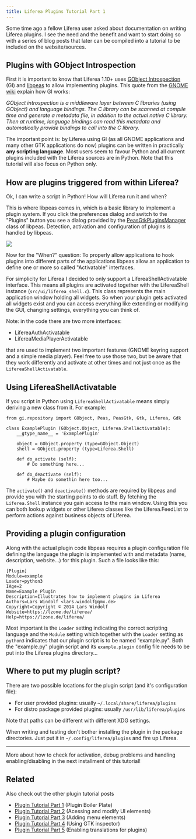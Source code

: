 ```yaml
---
title: Liferea Plugins Tutorial Part 1
---
```


Some time ago a fellow Liferea user asked about documentation on writing Liferea plugins. I see the need and the benefit and want to start doing so with a series of blog posts that later can be compiled into a tutorial to be included on the website/sources.

## Plugins with GObject Introspection

First it is important to know that Liferea 1.10+ uses <a href="https://wiki.gnome.org/action/show/Projects/GObjectIntrospection?action=show&redirect=GObjectIntrospection">GObject Introspection</a> (GI) and <a href="https://developer.gnome.org/libpeas/stable/">libpeas</a> to allow implementing plugins. This quote from the <a href="https://wiki.gnome.org/action/show/Projects/GObjectIntrospection?action=show&redirect=GObjectIntrospection">GNOME wiki</a> explain how GI works:

<i><quote>GObject introspection is a middleware layer between C libraries (using GObject) and language bindings. The C library can be scanned at compile time and generate a metadata file, in addition to the actual native C library. Then at runtime, language bindings can read this metadata and automatically provide bindings to call into the C library. </quote></i>

The important point is: by Liferea using GI (as all GNOME applications and many other GTK applications do now) plugins can be written in practically <b>any scripting language</b>. Most users seem to favour Python and all current plugins included with the Liferea sources are in Python. Note that this tutorial will also focus on Python only.

## How are plugins triggered from within Liferea?

Ok, I can write a script in Python! How will Liferea run it and when?

This is where libpeas comes in, which is a basic library to implement a plugin system. If you click the preferences dialog and switch to the "Plugins" button you see a dialog provided by the <a href="https://developer.gnome.org/libpeas/stable/PeasGtkPluginManager.html">PeasGtkPluginsManager</a> class of libpeas. Detection, activation and configuration of plugins is handled by libpeas.

<img src='/liferea/blog/assets/preferences-plugins.png'/>

Now for the "When?" question: To properly allow applications to hook plugins into different parts of the applications libpeas allow an application to define one or more so called "Activatable" interfaces.

For simplicity for Liferea I decided to only support a LifereaShellActivatable interface. This means all plugins are activated together with the LifereaShell instance (`src/ui/liferea_shell.c`). This class represents the main application window holding all widgets. So when your plugin gets activated all widgets exist and you can access everything like extending or modifying the GUI, changing settings, everything you can think of.

Note: in the code there are two more interfaces:

- LifereaAuthActivatable
- LifereaMediaPlayerActivatable

that are used to implement two important features (GNOME keyring support and a simple media player). Feel free to use those two, but be aware that they work differently and activate at other times and not just once as the `LifereaShellActivatable`.

## Using LifereaShellActivatable

If you script in Python using `LifereaShellActivatable` means simply deriving a new class from it. For example:

    from gi.repository import GObject, Peas, PeasGtk, Gtk, Liferea, Gdk
    
    class ExamplePlugin (GObject.Object, Liferea.ShellActivatable):
        __gtype_name__ = 'ExamplePlugin'

        object = GObject.property (type=GObject.Object)
        shell = GObject.property (type=Liferea.Shell)

        def do_activate (self):
            # Do something here...

        def do_deactivate (self):
            # Maybe do somethin here too...

The `activate()` and `deactivate()` methods are required by libpeas and provide you with the starting points to do stuff. By fetching the `Liferea.Shell` instance you gain access to the main window. Using this you can both lookup widgets or other Liferea classes like the Liferea.FeedList to perform actions against business objects of Liferea.

## Providing a plugin configuration

Along with the actual plugin code libpeas requires a plugin configuration file defining the language the plugin is implemented with and metadata (name, description, website...) for this plugin. Such a file looks like this:

    [Plugin]
    Module=example
    Loader=python3
    IAge=2
    Name=Example Plugin
    Description=Illustrates how to implement plugins in Liferea
    Authors=Lars Windolf <lars.windolf@gmx.de>
    Copyright=Copyright © 2014 Lars Windolf
    Website=https://lzone.de/liferea/
    Help=https://lzone.de/liferea/

Most important is the `Loader` setting indicating the correct scripting language and 
the `Module` setting which together with the `Loader` setting as `python3` indicates 
that our plugin script is to be named "example.py". Both the "example.py" plugin script 
and its `example.plugin` config file needs to be put into the Liferea plugins directory...

## Where to put my plugin script?

There are two possible locations for the plugin script (and it's configuration file):

- For user provided plugins: usually `~/.local/share/liferea/plugins`
- For distro package provided plugins: usually `/usr/lib/liferea/plugins`

Note that paths can be different with different XDG settings.

When writing and testing don't bother installing the plugin in the package directories. Just put it in `~/.config/liferea/plugins` and fire up Liferea.

<hr/>

More about how to check for activation, debug problems and handling enabling/disabling in the next installment of this tutorial!

## Related

Also check out the other plugin tutorial posts

<ul>
<li><a href="/liferea/blog/Writing-Liferea-Plugins-Tutorial-Part-1">Plugin Tutorial Part 1</a> (Plugin Boiler Plate)</li>
<li><a href="/liferea/blog/Writing-Liferea-Plugins-Tutorial-Part-2">Plugin Tutorial Part 2</a> (Acessing and modify UI elements)</li>
<li><a href="/liferea/blog/Writing-Liferea-Plugins-Tutorial-Part-3">Plugin Tutorial Part 3</a> (Adding menu elements)</li>
<li><a href="/liferea/blog/Writing-Liferea-Plugins-Tutorial-Part-4">Plugin Tutorial Part 4</a> (Using GTK inspector)</li>
<li><a href="/liferea/blog/Writing-Liferea-Plugins-Tutorial-Part-5">Plugin Tutorial Part 5</a> (Enabling translations for plugins)</li>
</ul>